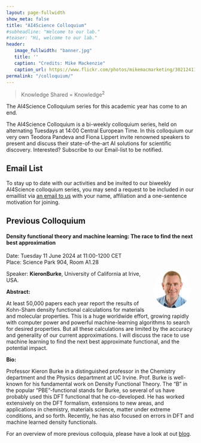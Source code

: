 ```yaml
---
layout: page-fullwidth 
show_meta: false
title: "AI4Science Colloquium"
#subheadline: "Welcome to our lab."
#teaser: "Hi, welcome to our lab."
header:
   image_fullwidth: "banner.jpg"
   title: ''
   caption: "Credits: Mike Mackenzie"
   caption_url: https://www.flickr.com/photos/mikemacmarketing/30212411048
permalink: "/colloquium/"
---
```

> Knowledge Shared = Knowledge<sup>2</sup>

The AI4Science Colloquium series for this academic year has come to an end.

The AI4Science Colloquium is a bi-weekly colloquium series, held on alternating Tuesdays at 14:00 Central European Time. In this colloquium our very own Teodora Pandeva and Fiona Lippert invite renowned speakers to present and discuss their state-of-the-art AI solutions for scientific discovery. Interested? Subscribe to our Email-list to be notified.

## Email List
To stay up to date with our activities and be invited to our biweekly AI4Science colloquium series, you may send a request to be included in our emaillist via [an email to us][9] with your name, affiliation and a one-sentence motivation for joining.



## Previous Colloquium

#### Density functional theory and machine learning:  The race to find the next best approximation

Date: Tuesday 11 June 2024 at 11:00-1200 CET <br/>
Place: Science Park 904,  Room A1.28

<img src="../people/KieronBurke.png"
     alt="Kieron Burke"
     width="100"
     style="float: right; margin-right: 10px; border-radius:50%;" />

Speaker: **KieronBurke**, University of California at Irive, USA.

**Abstract:** <br/>

At least 50,000 papers each year report the results of Kohn-Sham density functional calculations for
materials and molecular properties.  This is a huge worldwide effort, growing rapidly with computer
power and powerful machine-learning algorithms to search for desired properties.   But all these
calculations are limited by the accuracy and generality of our current approximations.
I will discuss the race to use machine learning to find the next best approximate functional, and the
potential impact.

**Bio:** <br/>

Professor Kieron Burke in a distinguished professor in the Chemistry
department and the Physics department at UC Irvine. Prof. Burke is
well-known for his fundamental work on Density Functional Theory. The
“B” in the popular “PBE”-functional stands for Burke, so several of us
have probably used this DFT functional that he co-developed. He has
worked extensively on the DFT formalism, extensions to new areas, and
applications in chemistry, materials science, matter under extreme
conditions, and so forth. Recently, he has also focused on errors in
DFT and machine learned density functionals. 


<!--
<a class="radius button small" href="https://drive.google.com/file/d/1emgs5118gZSgsX3RfwWhM9BSKUFdE21B/view?usp=share_link">Watch Back</a>
-->

For an overview of more  previous colloquia, please have a look at out [blog][2].

[1]: https://bereau.group/
[2]: /blog/
[9]: /contact/
[3]:https://github.com/undark-lab/swyft
[4]:https://arxiv.org/abs/2011.13951
[5]:http://www.mathben.com/
[6]:https://pubs.acs.org/doi/10.1021/acs.jctc.0c00981
[7]:https://github.com/Ensing-Laboratory/FABULOUS
[8]:www.evozyne.com
[10]:https://arxiv.org/abs/2002.07467
[11]:https://arxiv.org/abs/2206.05032
[12]:https://arxiv.org/abs/2202.13415

